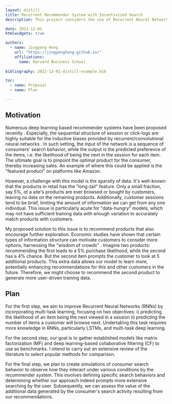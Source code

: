 ```yaml
---
layout: distill
title: Recurrent Recommender System with Incentivized Search
description: This project considers the use of Recurrent Neural Networks (RNNs) in session-based recommender systems. We input sequences of customers' behavior, such as browsing history, to predict which product they're most likely to buy next. Our model improves upon this by taking into account how previous recommendations influence subsequent search behavior, which then serves as our training data. Our approach introduces a multi-task RNN that not only aims to recommend products with the highest likelihood of purchase but also those that are likely to encourage further customer searches. This additional search activity can enrich our training data, ultimately boosting the model's long-term performance.

date: 2022-12-01
htmlwidgets: true

authors:
  - name: Jingpeng Hong
    url: "https://jingpenghong.github.io/"
    affiliations:
      name: Harvard Business School
      
bibliography: 2022-12-01-distill-example.bib  

toc:
  - name: Proposal
  - name: Plan

---
```


## Motivation 

Numerous deep learning based recommender systems have been proposed recently <d-cite key="10.1145/3285029"></d-cite>. Especially, the sequential structure of session or click-logs are highly suitable for the inductive biases provided by recurrent/convolutional neural networks <d-cite key="hidasi2016sessionbased"></d-cite>. In such setting, the input of the network is a sequence of consumers' search behavior, while the output is the predicted preference of the items, i.e. the likelihood of being the next in the session for each item. The ultimate goal is to pinpoint the optimal product for the consumer, thereby increasing sales. An example of where this could be applied is the "featured product" on platforms like Amazon.

However, a challenge with this model is the sparsity of data. It's well-known that the products in retail has the "long-tail" feature. Only a small fraction, say 5%, of a site's products are ever browsed or bought by customers, leaving no data on the remaining products. Additionally, customer sessions tend to be brief, limiting the amount of information we can get from any one individual. This issue is particularly acute for "data-hungry" models, which may not have sufficient training data with enough variation to accurately match products with customers.

My proposed solution to this issue is to recommend products that also encourage further exploration. Economic studies have shown that certain types of information structure can motivate customers to consider more options, harnessing the "wisdom of crowds" <d-cite key="kremer2014implementing"></d-cite><d-cite key="che2018recommender"></d-cite>. Imagine two products: recommending the first leads to a 5% purchase likelihood, while the second has a 4% chance. But the second item prompts the customer to look at 5 additional products. This extra data allows our model to learn more, potentially enhancing recommendations for this and other customers in the future. Therefore, we might choose to recommend the second product to generate more user-driven training data.

## Plan 

For the first step, we aim to improve Recurrent Neural Networks (RNNs) by incorporating multi-task learning, focusing on two objectives: i) predicting the likelihood of an item being the next viewed in a session ii) predicting the number of items a customer will browse next. Undertaking this task requires more knowledge in RNNs, particularly LSTMs, and multi-task deep learning.

For the second step, our goal is to gather established models like matrix factorization (MF) and deep learning-based collaborative filtering (CF) to use as benchmarks. I intend to carry out an extensive review of the literature to select popular methods for comparison.

For the final step, we plan to create simulations of consumer search behavior to observe how they interact under various conditions by the recommender system. This involves defining specific search behaviors and determining whether our approach indeed prompts more extensive searching by the user. Subsequently, we can assess the value of the additional data generated by the consumer's search activity resulting from our recommendations.








